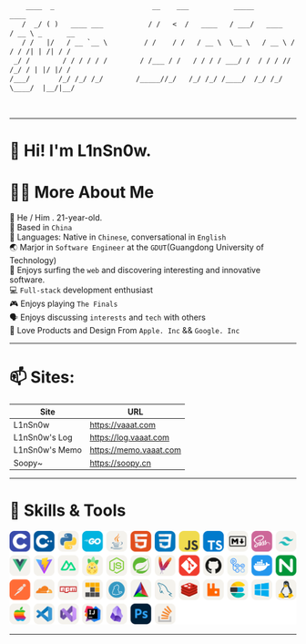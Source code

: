 ```

    ____  _                        __    ___           _____           ____           
   /  _/ ( )   ____ ___           / /   <  /   ____   / ___/   ____   / __ \ _      __
   / /   |/   / __ `__ \         / /    / /   / __ \  \__ \   / __ \ / / / /| | /| / /
 _/ /        / / / / / /        / /___ / /   / / / / ___/ /  / / / // /_/ / | |/ |/ / 
/___/       /_/ /_/ /_/        /_____//_/   /_/ /_/ /____/  /_/ /_/ \____/  |__/|__/  
                                                                                      
                                          

```

---

##
<!-- ![](https://raw.githubusercontent.com/lin-snow/lin-snow/output/github-contribution-grid-snake-dark.svg) -->

# 👋 Hi! I'm L1nSn0w.

# 👨‍💻 More About Me

🤠 He / Him . 21-year-old.  
🎈 Based in `China`  
🤔 Languages: Native in `Chinese`, conversational in `English`  
🌏 Marjor in `Software Engineer` at the `GDUT`(Guangdong University of Technology)  
🛟 Enjoys surfing the `web` and discovering interesting and innovative software.  
💻 `Full-stack` development enthusiast  
🎮 Enjoys playing `The Finals`  
🗣️ Enjoys discussing `interests` and `tech` with others  
👾 Love Products and Design From `Apple. Inc` && `Google. Inc`  

---

# 📫 Sites:

| Site | URL |
|------|-----|
| L1nSn0w | https://vaaat.com |
| L1nSn0w's Log | https://log.vaaat.com |
| L1nSn0w's Memo | https://memo.vaaat.com |
| Soopy~ | https://soopy.cn |

---

# 🔮 Skills & Tools

![My Skills](/assets/skillicons.svg)  

---

<!-- # 🍟 Stats

![Stats](https://github-profile-trophy.vercel.app/?username=lin-snow&theme=nord&no-frame=true&column=9) -->

<!-- <div style="text-align: center;">
    <a href="https://github.com/lin-snow">
        <img align="center" src="https://githubstat.linsnow.cn/api/top-langs/?username=lin-snow&layout=donut&langs_count=8" />
    </a>
    <a href="https://github.com/lin-snow">
        <img align="center" src="https://githubstat.linsnow.cn/api?username=lin-snow&count_private=true&show_icons=true&theme=default&show=reviews,discussions_started,discussions_answered,prs_merged,prs_merged_percentage" />
    </a>
</div> -->
<!-- 
---

# 🏆 Contribution

![My Contribution](https://activitygraph.linsnow.cn/graph?username=lin-snow&theme=github-compact&days=30)

--- -->
